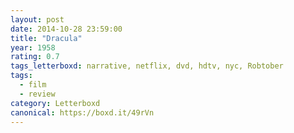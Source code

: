 ```yaml
---
layout: post 
date: 2014-10-28 23:59:00
title: "Dracula"
year: 1958
rating: 0.7
tags_letterboxd: narrative, netflix, dvd, hdtv, nyc, Robtober
tags:
  - film
  - review
category: Letterboxd
canonical: https://boxd.it/49rVn
---
```

